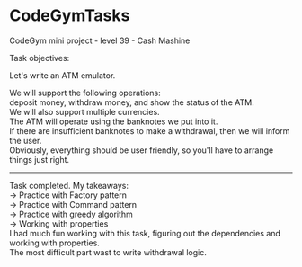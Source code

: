 # CodeGymTasks

 CodeGym mini project - level 39 - Cash Mashine

Task objectives:

Let's write an ATM emulator.

We will support the following operations:<br>
deposit money, withdraw money, and show the status of the ATM.<br>
We will also support multiple currencies.<br>
The ATM will operate using the banknotes we put into it.<br>
If there are insufficient banknotes to make a withdrawal, then we will inform the user.<br>
Obviously, everything should be user friendly, so you'll have to arrange things just right.

 

__________________________________________________________
Task completed. My takeaways: <br>
-> Practice with Factory pattern <br>
-> Practice with Command pattern <br>
-> Practice with greedy algorithm<br>
-> Working with properties <br>
I had much fun working with this task, figuring out the dependencies and working with properties.<br>
The most difficult part wast to write withdrawal logic.
